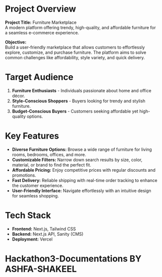 # Project Overview

**Project Title:** Furniture Marketplace  
A modern platform offering trendy, high-quality, and affordable furniture for a seamless e-commerce experience.  

**Objective:**  
Build a user-friendly marketplace that allows customers to effortlessly explore, customize, and purchase furniture. The platform aims to solve common challenges like affordability, style variety, and quick delivery.  



# Target Audience

1. **Furniture Enthusiasts** - Individuals passionate about home and office décor.  
2. **Style-Conscious Shoppers** - Buyers looking for trendy and stylish furniture.  
3. **Budget-Conscious Buyers** - Customers seeking affordable yet high-quality options.  



# Key Features  

- **Diverse Furniture Options:** Browse a wide range of furniture for living rooms, bedrooms, offices, and more.  
- **Customizable Filters:** Narrow down search results by size, color, material, or brand to find the perfect fit.  
- **Affordable Pricing:** Enjoy competitive prices with regular discounts and promotions.  
- **Fast Delivery:** Reliable shipping with real-time order tracking to enhance the customer experience.  
- **User-Friendly Interface:** Navigate effortlessly with an intuitive design for seamless shopping.  


# Tech Stack  

- **Frontend:** Next.js, Tailwind CSS  
- **Backend:** Next.js API, Sanity (CMS)  
- **Deployment:** Vercel  

 # Hackathon3-Documentations BY ASHFA-SHAKEEL
 
